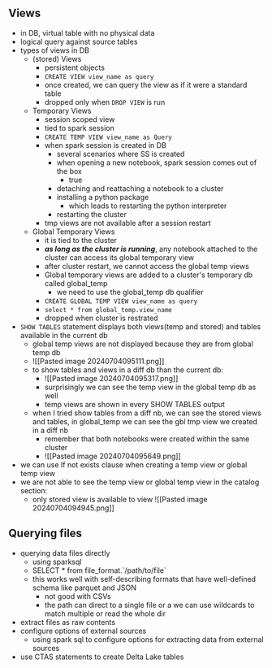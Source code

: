 ## Views
- in DB, virtual table with no physical data
- logical query against source tables
- types of views in DB
	- (stored) Views
		- persistent objects
		- `CREATE VIEW view_name as query`
		- once created, we can query the view as if it were a standard table
		- dropped only when `DROP VIEW` is run
	- Temporary Views
		- session scoped view
		- tied to spark session
		- `CREATE TEMP VIEW view_name as Query`
		- when spark session is created in DB
			- several scenarios where SS is created
			- when opening a new notebook, spark session comes out of the box
				- true
			- detaching and reattaching a notebook to a cluster
			- installing a python package
				- which leads to restarting the python interpreter
			- restarting the cluster
		- tmp views are not available after a session restart
	- Global Temporary Views
		- it is tied to the cluster
		- ***as long as the cluster is running***, any notebook attached to the cluster can access its global temporary view
		- after cluster restart, we cannot access the global temp views
		- Global temporary views are added to a cluster's temporary db called global_temp
			- we need to use the global_temp db qualifier
		- `CREATE GLOBAL TEMP VIEW view_name as query`
		- `select * from global_temp.view_name`
		- dropped when cluster is restrated
- `SHOW TABLES` statement displays both views(temp and stored) and tables available in the current db
	- global temp views are not displayed because they are from global temp db
	- ![[Pasted image 20240704095111.png]]
	- to show tables and views in a diff db than the current db:
		- ![[Pasted image 20240704095317.png]]
		- surprisingly we can see the temp view in the global temp db as well
		- temp views are shown in every SHOW TABLES output
	- when I tried show tables from a diff nb, we can see the stored views and tables, in global_temp we can see the gbl tmp view we created in a diff nb
		- remember that both notebooks were created within the same cluster
		- ![[Pasted image 20240704095649.png]]
- we can use If not exists clause when creating a temp view or global temp view
- we are not able to see the temp view or global temp view in the catalog section:
	- only stored view is available to view
![[Pasted image 20240704094945.png]]



## Querying files
- querying data files directly
	- using sparksql
	- SELECT * from file_format.\`/path/to/file\`
	- this works well with self-describing formats that have well-defined schema like parquet and JSON
		- not good with CSVs
		- the path can direct to a single file or a we can use wildcards to match multiple or read the whole dir
- extract files as raw contents
- configure options of external sources
	- using spark sql to configure options for extracting data from external sources
- use CTAS statements to create Delta Lake tables